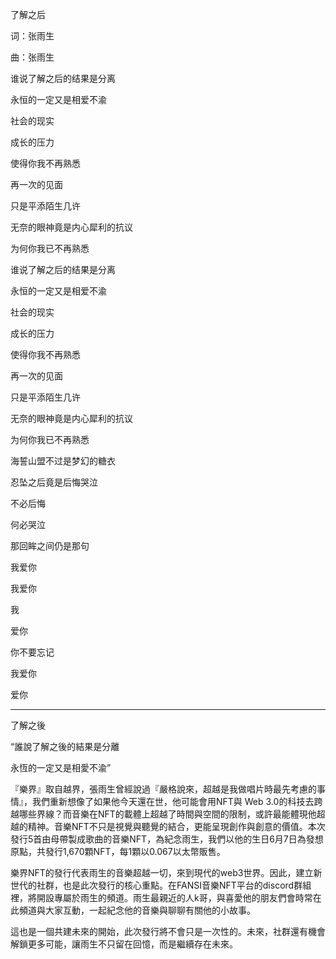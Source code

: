 了解之后

词：张雨生

曲：张雨生

谁说了解之后的结果是分离

永恒的一定又是相爱不渝

社会的现实

成长的压力

使得你我不再熟悉

再一次的见面

只是平添陌生几许

无奈的眼神竟是内心犀利的抗议

为何你我已不再熟悉

谁说了解之后的结果是分离

永恒的一定又是相爱不渝

社会的现实

成长的压力

使得你我不再熟悉

再一次的见面

只是平添陌生几许

无奈的眼神竟是内心犀利的抗议

为何你我已不再熟悉


海誓山盟不过是梦幻的糖衣

忍坠之后竟是后悔哭泣

不必后悔

何必哭泣

那回眸之间仍是那句

我爱你

我爱你

我

爱你

你不要忘记

我爱你

爱你

----------

了解之後

“誰說了解之後的結果是分離

永恆的一定又是相愛不渝”

『樂界』取自越界，張雨生曾經說過『嚴格說來，超越是我做唱片時最先考慮的事情』，我們重新想像了如果他今天還在世，他可能會用NFT與 Web 3.0的科技去跨越哪些界線？而音樂在NFT的載體上超越了時間與空間的限制，或許最能體現他超越的精神。音樂NFT不只是視覺與聽覺的結合，更能呈現創作與創意的價值。本次發行5首由母帶製成歌曲的音樂NFT，為紀念雨生，我們以他的生日6月7日為發想原點，共發行1,670顆NFT，每1顆以0.067以太幣販售。

樂界NFT的發行代表雨生的音樂超越一切，來到現代的web3世界。因此，建立新世代的社群，也是此次發行的核心重點。在FANSI音樂NFT平台的discord群組裡，將開設專屬於雨生的頻道。雨生最親近的人k哥，與喜愛他的朋友們會時常在此頻道與大家互動，一起紀念他的音樂與聊聊有關他的小故事。

這也是一個共建未來的開始，此次發行將不會只是一次性的。未來，社群還有機會解鎖更多可能，讓雨生不只留在回憶，而是繼續存在未來。
